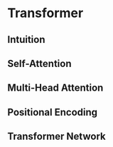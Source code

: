 # Transformer
## Intuition
## Self-Attention
## Multi-Head Attention
## Positional Encoding
## Transformer Network
